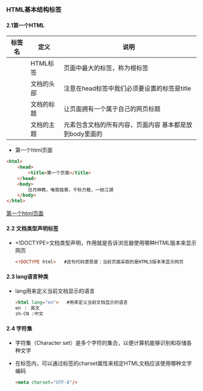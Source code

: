 ### HTML基本结构标签

#### 2.1第一个HTML

| 标签名          | 定义       | 说明                                                    |
| --------------- | ---------- | ------------------------------------------------------- |
| <html></html>   | HTML标签   | 页面中最大的标签，称为根标签                            |
| <head></head>   | 文档的头部 | 注意在head标签中我们必须要设置的标签是title             |
| <title></title> | 文档的标题 | 让页面拥有一个属于自己的网页标题                        |
| <body></body>   | 文档的主题 | 元素包含文档的所有内容，页面内容 基本都是放到body里面的 |

* 第一个html页面

```html
<html>
    <head>
        <title>第一个页面</title>
    </head>
    <body>
        日月神教，唯我独尊，千秋万载，一统江湖
    </body>
</html>
```

[第一个html页面](./html_examples/1-第一个页面.html)

#### 2.2 文档类型声明标签

* \<!DOCTYPE>文档类型声明，作用就是告诉浏览器使用哪种HTML版本来显示网页

  ```html
  <!DOCTYPE html>   #这句代码意思是：当前页面采取的是HTML5版本来显示网页
  ```

#### 2.3 lang语言种类

* lang用来定义当前文档显示的语言

  ```html
  <html lang="en">   #用来定义当前文档显示的语言
  en ： 英文
  zh-CN :中文
  ```

####  2.4 字符集

* 字符集（Character set）是多个字符的集合，以便计算机能够识别和存储各种文字

* 在<head>标签内，可以通过<meta>标签的charset属性来规定HTML文档应该使用哪种文字编码

  ```HTML
  <meta charset="UTF-8"/>
  ```

  